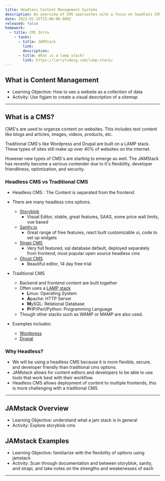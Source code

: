 ```yaml
---
title: Headless Content Management Systems
description: An overview of CMS approaches with a focus on headless CMS and JAMstack development.
date: 2022-02-25T15:00:00.000Z
released: false
homework:
  - title: CMS Intro
    - tasks:
      - title: JAMStack
        link:
        description:
      - title: What is a lamp stack?
        link: https://larryludwig.com/lamp-stack/
---
```


## What is Content Management

- Learning Objective: How to see a website as a collection of data
- Activity: Use figjam to create a visual description of a sitemap

---

## What is a CMS?

CMS's are used to organze content on websites. This includes text content like blogs and articles, images, videos, products, etc.

Traditional CMS's like Wordpress and Drupal are built on a LAMP stack. These types of sites still make up over 40% of websites on the internet.

However new types of CMS's are starting to emerge as well. The JAMStack has recently become a serious contender due to it's flexibility, developer friendliness, optimization, and security.

### Headless CMS vs Traditional CMS

- Headless CMS
  : The Content is separated from the frontend.

- There are many headless cms options.

  - [Storyblok](https://storyblok.com)
    - Visual Editor, stable, great features, SAAS, some price wall limits, vue based
  - [Sanity.io](https://www.sanity.io/)
    - Great range of free features, react built customizable ui, code to set up widgets
  - [Strapi CMS](https://strapi.io)
    - Very full featured, sql database default, deployed separately from frontend, most popular open source headless cms
  - [Ghost CMS](https://ghost.org/)
    - Beautiful editor, 14 day free trial

- Traditional CMS
  - Backend and frontend content are built together
  - Often uses a [LAMP stack](<https://en.wikipedia.org/wiki/LAMP_(software_bundle)>)
    - **L**inux: Operating System
    - **A**pache: HTTP Server
    - **M**ySQL: Relational Database
    - **P**HP/Perl/Python: Programming Language
  - Though other stacks such as WAMP or MAMP are also used.
- Examples includes:
  - [Wordpress](https://wordpress.org/)
  - [Drupal](https://drupal.org)

### Why Headless?

- We will be using a headless CMS because it is more flexible, secure, and developer friendly than traditional cms options.
- JAMstack allows for content editors and developers to be able to use tools that work best with their workflow.
- Headless CMS allows deployment of content to multiple frontends, this is more challenging with a traditional CMS

---

## JAMstack Overview

- Learning Objective: understand what a jam stack is in general
- Activity: Explore storyblok cms

## JAMstack Examples

- Learning Objective: familiarize with the flexibility of options using jamstack
- Activity: Scan through documentation and between storyblok, sanity, and strapi, and take notes on the strengths and weakenesses of each

---
